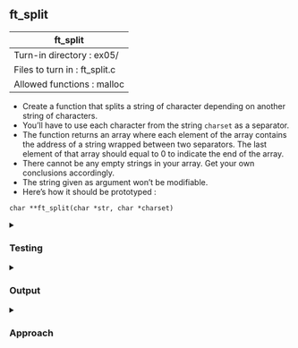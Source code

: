 ## ft_split

|               ft_split        |
|---------------------------------|
| Turn-in directory : ex05/       |
| Files to turn in : ft_split.c |
| Allowed functions : malloc       |

- Create a function that splits a string of character depending on another string of
characters.
- You’ll have to use each character from the string <code>charset</code> as a separator.
- The function returns an array where each element of the array contains the address
of a string wrapped between two separators. The last element of that array should
equal to 0 to indicate the end of the array.
- There cannot be any empty strings in your array. Get your own conclusions accordingly.
- The string given as argument won’t be modifiable.
- Here’s how it should be prototyped :
```
char **ft_split(char *str, char *charset)
```

<details>

<summary><h3>Testing</h3></summary>

<pre><code>#include &ltstdio.h&gt

int	main(void)
{
	char str[] = "abc def ghi ";

	printf("\\\\\\ Example 1: space as separator\n");
	char charsep1[] = " ";
	char **ptr1;
	ptr1 = ft_split(str, charsep1);
	printf("%s\n", ptr1[0]);
	printf("%s\n", ptr1[1]);
	printf("%s\n", ptr1[2]);

	printf("\\\\\\ Example 2: space and tab as separator\n");
	char charsep2[] = " \t";
	char **ptr2;
	ptr2 = ft_split(str, charsep2);
	printf("%s\n", ptr2[0]);
	printf("%s\n", ptr2[1]);
	printf("%s\n", ptr2[2]);

	printf("\\\\\\ Example 3: tab as separator\n");
	char charsep3[] = "\t";
	char **ptr3;
	ptr3 = ft_split(str, charsep3);
	printf("%s\n", ptr3[0]);

	printf("\\\\\\ Example 4: space as separator but string only has space\n");
	char *str2 = " ";
	char **ptr4;
	ptr4 = ft_split(str2, charsep1);
	printf("%s\n", ptr4[0]);
	return (0);
}</code></pre>

See [testing file](main.c)

</details>

<details>
<summary><h3>Output</h3></summary>

<pre><code>\\\ Example 1: space as separator
abc
def
ghi
\\\ Example 2: space and tab as separator
abc
def
ghi
\\\ Example 3: tab as separator
abc def ghi
\\\ Example 4: space as separator but string only has space
(null)</code></pre>

</details>

<details>
<summary><h3>Approach</h3></summary>

<a href=ft_split.c>ft_split</a> splits a longer string into various strings. I found it useful to think of the longer string as a sentence and the split strings as words. As a result, the function would split a sentence into individual words, using a space as a separator. The function will be slightly more complicated e.g., it will allow for multiple characters to be used as a separator but the basic idea is the same. 

With this framework in mind, this solution:
- counts the number of words in the sentence (i.e., in <code>str</code>) (using <code>ft_numwords</code>)
- allocates space for an array of character pointers (one for each word) and the null pointer needed to terminate the array (line 84). 
- If the above is unsuccessful, <code>ft_split</code> returns a null pointer (line 85-6)
- the null pointer to terminate the array is placed at the end of the array (line 87)
- iterate through the characters in <code>str</code>, copying characters into the correct space for each word and skipping over separators (given in charset) (lines 88-98 and using ft_putword)
- the pointer to the first character pointer in this array of character pointers is returned (line 99).

This solution will use <code>is_sep</code> to evaluate whether a character is a separating character. Specifically <code>is_sep</code> iterates through each character in <code>charset</code> and compares each one with <code>c</code>. If it is, <code>1</code> is returned immediately (line 22-23). Otherwise, the <code>while</code> loop moves on to the next character in <code>charset</code>. Reaching the end of the <code>while</code> loop with control remaining in <code>is_sep</code> means that <code>c</code> was not a character in <code>charset</code>. In this case, <code>0</code> will be returned (line 26).

<h4>Counting the number of words in str</h4>

Another helper function, <code>ft_numwords</code>, is used to count the number of words in <code>str</code>. It iterates through each character of <code>str</code>. In this <code>while</code> loop (lines 36-44), characters in <code>charset</code> are skipped, the beginning of each 'word' is counted and the rest of the word skipped:
- Using a nested <code>while</code> loop, characters in <code>charset</code> are skipped: if <code>str[i]</code> is a character in <code>charset</code>, <code>i</code> is incremented to reference the next character. This <code>while</code> loop caters for an arbitrary number of consecutive separating characters - If there are more than 1 consecutive separating characters (imagine <code>str</code> starting with multiple spaces), the nested loop skips past them; If there are <u>no</u> consecutive separating characters, the nested loop is skipped entirely to the next command. 
- At the end of this first <code>while</code> loop, regardless of the number of separating characters, <code>str[i]</code> will refer to a non-separating character. This can be the beginning of a word or the null terminator (i.e., <code>str</code> consisted only of separating characters). 
- <code>count</code> is incremented only if it is the beginning of a word. This is done via an <code>if</code> statement with the conditions that <code>str[i]</code> is neither a separating character nor a null terminator. This <code>if</code> statement can be streamlined further to only <code>if (str[i] != '\0')</code> since the first condition, <code>(!(is_sep(str[i], charset))</code>, is implied (it follows a <code>while</code> loop that can only end if a non-separating character was reached). However, I've retained this in the code as I find this version more intuitive. Note as well that an <code>if</code> statement was used so that only the first character of a word is counted and not all the characters in the word - after all, we are trying to count the number of <u>words</u>.
- A second nested <code>while</code> loop is used to iterate past the rest of the word. We want this <code>while</code> loop to stop when it reaches either a separating character or the null terminator. Hence, both conditions used for this <code>while</code> loop are needed. If (!(is_sep(str[i], charset)) is removed, the <code>while</code> loop iterates past separating characters and any subsequent words; if (str[i] != '\0') is removed, the <code>while</code> loop iterates past the null terminator and at that point, anything goes really (it depends on what was stored in the memory adjacent to where <code>str</code> is stored, which is anybody's guess).
- After iterating past the word, the <code>while</code> loop is exited if the end of the string, the null terminator, is reached. If it was not, the <code>while</code> loop goes through another round of iterating past separating characters, incrementing <code>count</code> and iterating past a word. 
- Broadly, with multiple nested <code>while</code> loops that increment <code>i</code>, it can be really easy to increment <code>i</code> past the null terminator and run into segmentation errors. This happens even if these <code>while</code> loops are nested within a bigger <code>while</code> loop that you'd think would stop <code>i</code> from incrementing past the null terminator (lines 36-44). However, this bigger <code>while</code> loop does this at the start of the <code>while</code> loop (when <code>i</code> is 0) and after line 43 (after the second nested <code>while</code> loop). It's important therefore to keep track of where <code>i</code> within the bigger while loop and not assume that <code>i</code> cannot increment past the null terminator just because a bigger <code>while</code> loop exists. In this solution, segmentation errors were avoided by making sure that the nested <code>while</code> loops include <code>str[i] != '\0'</code> in their conditions either explicitly (as in line 42) or implicitly (in line 38, where <code>str[i]</code> can't be <code>'\0'</code> if it is a separating character). 
- Note as well that the nested <code>while</code> loops could have been in reverse order to skip past a word and then the separating characters (as shown in the code below). After all, these <code>while</code> loops can handle an arbitrary number (including 0!) of separating characters and non-separating characters: they can deal with cases where <code>str</code> begins with a separating character and where <code>str</code> begins with a word. That said, do note that in the following code, all the conditions in the <code>if</code> statement are required. 

<pre><code>if (!(is_sep(str[i], charset)) && (str[i] != '\0'))
	count++;
while (!(is_sep(str[i], charset)) && (str[i] != '\0'))
	i++;
while (is_sep(str[i], charset))
	i++;</code></pre>

Phew, that seemed like a lot of work just to get the first part of this solution but this logic is consistently applied throughout so the rest of this will be a breeze. 

<h4>Splitting the words in <code>str</code></h4>

Next, <code>ft_split</code> calls <code>malloc</code> to cater space for character pointers to each word and the null pointer to terminate the array. At this point, space has <u>not</u> been allocated for each character array/string, only for character pointers. In other words, there is only space to hold the addresses for where the character arrays will be. 

Lines 88-98 are used to put the words in memory: 
- A <code>while</code> loop iterates through <code>str</code>. 
- In this <code>while</code> loop, separating characters are skipped. 
- Once <code>str[i]</code> refers to the beginning of a word, <code>ft_putword</code> allocates space for a word and copies the word from <code>str</code> into the allocated space
- Through the copying process, the word is iterated through. 
- In essence, the above mimics the same process used in <code>ft_numwords</code>!

For <code>ft_putword</code> to allocate space for a word, <code>ft_totlen</code> is used to calculate the length of the word. <code>ft_totlen</code> is given <code>str</code>, the index so far (<code>i</code>) and <code>charset</code>. Within the function, a <code>while</code> loop is used to iterate through all the characters of a word and increment <code>count</code> until either a separating character or a null terminator is reached. 

In line 66, <code>malloc</code> uses the value returned from <code>ft_totlen</code> to allocate sufficient space for a given word, including its null terminator (line 66). A similar <code>while</code> loop as that used in <code>ft_totlen</code> is used to iterate through all the characters in a word. These characters are copied over to the allocated space (line 70) before the index for <code>str</code> (<code>*i</code>) is incremented to refer to the next character and <code>j</code> is incremented to refer to the next byte that was allocated. Line 74 adds a null terminator and line 75 returns the address for the first element of this word (i.e., a character pointer). In line 95, this character pointer is assigned to one of the spaces we'd previously allocated (from line 84).

Note that a pointer to <code>i</code> instead of <code>i</code> is passed into <code>ft_putword</code>. This is so that <code>i</code> is updated even as we iterate through <code>str</code> <i>outside</i> of <code>ft_split</code>. 

Let's first imagine that the value of <code>i</code> was passed into <code>ft_putword</code>:

<pre><code>char *ft_putword(char *str, int n, char *charset)
{
	...
}

char **ft_split(char *str, char *charset)
{
	...
	ptr[k] = ft_putwords(str, i, charset);
}
</code></pre>

- a variable <code>n</code> is created to hold a copy of the value of <code>i</code>. <code>n</code> is a local variable to <code>ft_putword</code>. 
- <code>ft_putword</code> uses <code>n</code> to iterate through <code>str</code>. Specifically, <code>n</code> is used as an index to <code>str</code>; it is incremented whenever we want to access the next character in <code>str</code>. This continues until the end of a word. 
- When <code>ft_putword</code> ends and control returns to <code>ft_split</code>, the value of <code>i</code> remains the same as it was when it was passed into <code>ft_putword</code>. 

Now, let's see what happens when a pointer to <code>i</code> is passed into <code>ft_putword</code> (line 95) and <code>ft_putword</code> is configured to take an <code>int</code> pointer (line 61). 
- an <code>int</code> pointer <code>ip</code> is created and it holds a copy of the address of <code>i</code>. 
- <code>ft_putword</code> uses <code>i</code> to iterate through <code>str</code>, except that to get to <code>i</code>, it has to dereference the pointer <code>ip</code>. 
- When <code>ft_putword</code> ends and control returns to <code>ft_split</code>, <code>ft_split</code> can access the <u>updated</u> value of <code>i</code>. 

And that's all there is to it. Thanks for making it this far :)

</details>

